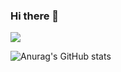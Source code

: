 ### Hi there 👋

<a href="https://opencv.org/" target="_blank"><img src="https://img.shields.io/badge/opencv-ff69b4?style=for-the-badge&logo=#5C3EE8&logoColor=ff"/></a>

![Anurag's GitHub stats](https://github-readme-stats.vercel.app/api?username=yn0212&show_icons=true&theme=flag-india)
